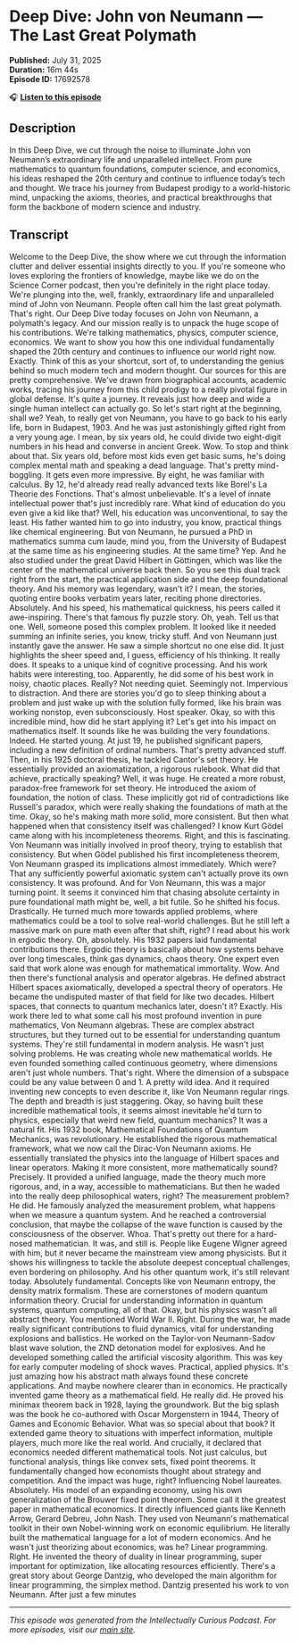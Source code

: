 # Deep Dive: John von Neumann — The Last Great Polymath

**Published:** July 31, 2025  
**Duration:** 16m 44s  
**Episode ID:** 17692578

🎧 **[Listen to this episode](https://intellectuallycurious.buzzsprout.com/2529712/episodes/17692578-deep-dive-john-von-neumann-—-the-last-great-polymath)**

## Description

In this Deep Dive, we cut through the noise to illuminate John von Neumann’s extraordinary life and unparalleled intellect. From pure mathematics to quantum foundations, computer science, and economics, his ideas reshaped the 20th century and continue to influence today’s tech and thought. We trace his journey from Budapest prodigy to a world-historic mind, unpacking the axioms, theories, and practical breakthroughs that form the backbone of modern science and industry.

## Transcript

Welcome to the Deep Dive, the show where we cut through the information clutter and deliver essential insights directly to you. If you're someone who loves exploring the frontiers of knowledge, maybe like we do on the Science Corner podcast, then you're definitely in the right place today. We're plunging into the, well, frankly, extraordinary life and unparalleled mind of John von Neumann. People often call him the last great polymath. That's right. Our Deep Dive today focuses on John von Neumann, a polymath's legacy. And our mission really is to unpack the huge scope of his contributions. We're talking mathematics, physics, computer science, economics. We want to show you how this one individual fundamentally shaped the 20th century and continues to influence our world right now. Exactly. Think of this as your shortcut, sort of, to understanding the genius behind so much modern tech and modern thought. Our sources for this are pretty comprehensive. We've drawn from biographical accounts, academic works, tracing his journey from this child prodigy to a really pivotal figure in global defense. It's quite a journey. It reveals just how deep and wide a single human intellect can actually go. So let's start right at the beginning, shall we? Yeah, to really get von Neumann, you have to go back to his early life, born in Budapest, 1903. And he was just astonishingly gifted right from a very young age. I mean, by six years old, he could divide two eight-digit numbers in his head and converse in ancient Greek. Wow. To stop and think about that. Six years old, before most kids even get basic sums, he's doing complex mental math and speaking a dead language. That's pretty mind-boggling. It gets even more impressive. By eight, he was familiar with calculus. By 12, he'd already read really advanced texts like Borel's La Theorie des Fonctions. That's almost unbelievable. It's a level of innate intellectual power that's just incredibly rare. What kind of education do you even give a kid like that? Well, his education was unconventional, to say the least. His father wanted him to go into industry, you know, practical things like chemical engineering. But von Neumann, he pursued a PhD in mathematics summa cum laude, mind you, from the University of Budapest at the same time as his engineering studies. At the same time? Yep. And he also studied under the great David Hilbert in Göttingen, which was like the center of the mathematical universe back then. So you see this dual track right from the start, the practical application side and the deep foundational theory. And his memory was legendary, wasn't it? I mean, the stories, quoting entire books verbatim years later, reciting phone directories. Absolutely. And his speed, his mathematical quickness, his peers called it awe-inspiring. There's that famous fly puzzle story. Oh, yeah. Tell us that one. Well, someone posed this complex problem. It looked like it needed summing an infinite series, you know, tricky stuff. And von Neumann just instantly gave the answer. He saw a simple shortcut no one else did. It just highlights the sheer speed and, I guess, efficiency of his thinking. It really does. It speaks to a unique kind of cognitive processing. And his work habits were interesting, too. Apparently, he did some of his best work in noisy, chaotic places. Really? Not needing quiet. Seemingly not. Impervious to distraction. And there are stories you'd go to sleep thinking about a problem and just wake up with the solution fully formed, like his brain was working nonstop, even subconsciously. Host speaker. Okay, so with this incredible mind, how did he start applying it? Let's get into his impact on mathematics itself. It sounds like he was building the very foundations. Indeed. He started young. At just 19, he published significant papers, including a new definition of ordinal numbers. That's pretty advanced stuff. Then, in his 1925 doctoral thesis, he tackled Cantor's set theory. He essentially provided an axiomatization, a rigorous rulebook. What did that achieve, practically speaking? Well, it was huge. He created a more robust, paradox-free framework for set theory. He introduced the axiom of foundation, the notion of class. These implicitly got rid of contradictions like Russell's paradox, which were really shaking the foundations of math at the time. Okay, so he's making math more solid, more consistent. But then what happened when that consistency itself was challenged? I know Kurt Gödel came along with his incompleteness theorems. Right, and this is fascinating. Von Neumann was initially involved in proof theory, trying to establish that consistency. But when Gödel published his first incompleteness theorem, Von Neumann grasped its implications almost immediately. Which were? That any sufficiently powerful axiomatic system can't actually prove its own consistency. It was profound. And for Von Neumann, this was a major turning point. It seems it convinced him that chasing absolute certainty in pure foundational math might be, well, a bit futile. So he shifted his focus. Drastically. He turned much more towards applied problems, where mathematics could be a tool to solve real-world challenges. But he still left a massive mark on pure math even after that shift, right? I read about his work in ergodic theory. Oh, absolutely. His 1932 papers laid fundamental contributions there. Ergodic theory is basically about how systems behave over long timescales, think gas dynamics, chaos theory. One expert even said that work alone was enough for mathematical immortality. Wow. And then there's functional analysis and operator algebras. He defined abstract Hilbert spaces axiomatically, developed a spectral theory of operators. He became the undisputed master of that field for like two decades. Hilbert spaces, that connects to quantum mechanics later, doesn't it? Exactly. His work there led to what some call his most profound invention in pure mathematics, Von Neumann algebras. These are complex abstract structures, but they turned out to be essential for understanding quantum systems. They're still fundamental in modern analysis. He wasn't just solving problems. He was creating whole new mathematical worlds. He even founded something called continuous geometry, where dimensions aren't just whole numbers. That's right. Where the dimension of a subspace could be any value between 0 and 1. A pretty wild idea. And it required inventing new concepts to even describe it, like Von Neumann regular rings. The depth and breadth is just staggering. Okay, so having built these incredible mathematical tools, it seems almost inevitable he'd turn to physics, especially that weird new field, quantum mechanics? It was a natural fit. His 1932 book, Mathematical Foundations of Quantum Mechanics, was revolutionary. He established the rigorous mathematical framework, what we now call the Dirac-Von Neumann axioms. He essentially translated the physics into the language of Hilbert spaces and linear operators. Making it more consistent, more mathematically sound? Precisely. It provided a unified language, made the theory much more rigorous, and, in a way, accessible to mathematicians. But then he waded into the really deep philosophical waters, right? The measurement problem? He did. He famously analyzed the measurement problem, what happens when we measure a quantum system. And he reached a controversial conclusion, that maybe the collapse of the wave function is caused by the consciousness of the observer. Whoa. That's pretty out there for a hard-nosed mathematician. It was, and still is. People like Eugene Wigner agreed with him, but it never became the mainstream view among physicists. But it shows his willingness to tackle the absolute deepest conceptual challenges, even bordering on philosophy. And his other quantum work, it's still relevant today. Absolutely fundamental. Concepts like von Neumann entropy, the density matrix formalism. These are cornerstones of modern quantum information theory. Crucial for understanding information in quantum systems, quantum computing, all of that. Okay, but his physics wasn't all abstract theory. You mentioned World War II. Right. During the war, he made really significant contributions to fluid dynamics, vital for understanding explosions and ballistics. He worked on the Taylor-von Neumann-Sadov blast wave solution, the ZND detonation model for explosives. And he developed something called the artificial viscosity algorithm. This was key for early computer modeling of shock waves. Practical, applied physics. It's just amazing how his abstract math always found these concrete applications. And maybe nowhere clearer than in economics. He practically invented game theory as a mathematical field. He really did. He proved his minimax theorem back in 1928, laying the groundwork. But the big splash was the book he co-authored with Oscar Morgenstern in 1944, Theory of Games and Economic Behavior. What was so special about that book? It extended game theory to situations with imperfect information, multiple players, much more like the real world. And crucially, it declared that economics needed different mathematical tools. Not just calculus, but functional analysis, things like convex sets, fixed point theorems. It fundamentally changed how economists thought about strategy and competition. And the impact was huge, right? Influencing Nobel laureates. Absolutely. His model of an expanding economy, using his own generalization of the Brouwer fixed point theorem. Some call it the greatest paper in mathematical economics. It directly influenced giants like Kenneth Arrow, Gerard Debreu, John Nash. They used von Neumann's mathematical toolkit in their own Nobel-winning work on economic equilibrium. He literally built the mathematical language for a lot of modern economics. And he wasn't just theorizing about economics, was he? Linear programming. Right. He invented the theory of duality in linear programming, super important for optimization, like allocating resources efficiently. There's a great story about George Dantzig, who developed the main algorithm for linear programming, the simplex method. Dantzig presented his work to von Neumann. After just a few minutes

---
*This episode was generated from the Intellectually Curious Podcast. For more episodes, visit our [main site](https://intellectuallycurious.buzzsprout.com).*

